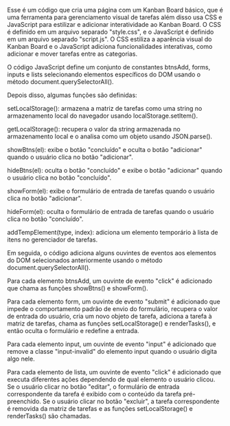 Esse é um código que cria uma página com um Kanban Board básico, que é uma ferramenta para gerenciamento visual de tarefas além disso usa CSS e JavaScript para estilizar e adicionar interatividade ao Kanban Board. O CSS é definido em um arquivo separado "style.css", e o JavaScript é definido em um arquivo separado "script.js".
O CSS estiliza a aparência visual do Kanban Board e o JavaScript adiciona funcionalidades interativas, como adicionar e mover tarefas entre as categorias.

O código JavaScript define um conjunto de constantes btnsAdd, forms, inputs e lists selecionando elementos específicos do DOM usando o método document.querySelectorAll().

Depois disso, algumas funções são definidas:

setLocalStorage(): armazena a matriz de tarefas como uma string no armazenamento local do navegador usando localStorage.setItem().

getLocalStorage(): recupera o valor da string armazenada no armazenamento local e o analisa como um objeto usando JSON.parse().

showBtns(el): exibe o botão "concluído" e oculta o botão "adicionar" quando o usuário clica no botão "adicionar".

hideBtns(el): oculta o botão "concluído" e exibe o botão "adicionar" quando o usuário clica no botão "concluído".

showForm(el): exibe o formulário de entrada de tarefas quando o usuário clica no botão "adicionar".

hideForm(el): oculta o formulário de entrada de tarefas quando o usuário clica no botão "concluído".

addTempElement(type, index): adiciona um elemento temporário à lista de itens no gerenciador de tarefas.

Em seguida, o código adiciona alguns ouvintes de eventos aos elementos do DOM selecionados anteriormente usando o método document.querySelectorAll().

Para cada elemento btnsAdd, um ouvinte de evento "click" é adicionado que chama as funções showBtns() e showForm().

Para cada elemento form, um ouvinte de evento "submit" é adicionado que impede o comportamento padrão de envio do formulário, recupera o valor de entrada do usuário, cria um novo objeto de tarefa, adiciona a tarefa à matriz de tarefas, chama as funções setLocalStorage() e renderTasks(), e então oculta o formulário e redefine a entrada.

Para cada elemento input, um ouvinte de evento "input" é adicionado que remove a classe "input-invalid" do elemento input quando o usuário digita algo nele.

Para cada elemento de lista, um ouvinte de evento "click" é adicionado que executa diferentes ações dependendo de qual elemento o usuário clicou. Se o usuário clicar no botão "editar", o formulário de entrada correspondente da tarefa é exibido com o conteúdo da tarefa pré-preenchido. Se o usuário clicar no botão "excluir", a tarefa correspondente é removida da matriz de tarefas e as funções setLocalStorage() e renderTasks() são chamadas.
